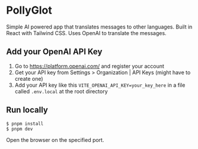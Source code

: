 # PollyGlot

Simple AI powered app that translates messages to other languages.
Built in React with Tailwind CSS.
Uses OpenAI to translate the messages.

## Add your OpenAI API Key
1. Go to https://platform.openai.com/ and register your account
2. Get your API key from Settings > Organization | API Keys (might have to create one)
3. Add your API key like this `VITE_OPENAI_API_KEY=your_key_here` in a file called `.env.local` at the root directory


## Run locally
```
$ pnpm install
$ pnpm dev
```
Open the browser on the specified port.

